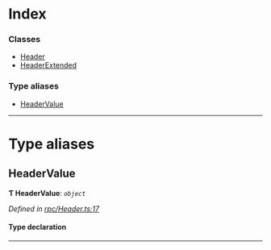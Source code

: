 

# Index

### Classes

* [Header](../classes/_rpc_header_.header.md)
* [HeaderExtended](../classes/_rpc_header_.headerextended.md)

### Type aliases

* [HeaderValue](_rpc_header_.md#headervalue)

---

# Type aliases

<a id="headervalue"></a>

##  HeaderValue

**Ƭ HeaderValue**: *`object`*

*Defined in [rpc/Header.ts:17](https://github.com/polkadot-js/api/blob/6b6f04d/packages/types/src/rpc/Header.ts#L17)*

#### Type declaration

___

